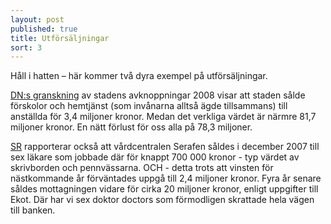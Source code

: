 ```yaml
---
layout: post
published: true
title: Utförsäljningar
sort: 3
---
```



Håll i hatten – här kommer två dyra exempel på utförsäljningar.

[DN:s granskning](http://www.dn.se/ekonomi/utforsaljningar-med-miljonrabatt/) av stadens avknoppningar 2008 visar att staden sålde förskolor och hemtjänst (som invånarna alltså ägde tillsammans) till anställda för 3,4 miljoner kronor. Medan det verkliga värdet är närmre 81,7 miljoner kronor. En nätt förlust för oss alla på 78,3 miljoner.

[SR](http://sverigesradio.se/sida/artikel.aspx?programid=83&artikel=5079798) rapporterar också att vårdcentralen Serafen såldes i december 2007 till sex läkare som jobbade där för knappt 700 000 kronor - typ värdet av skrivborden och pennvässarna. OCH - detta trots att vinsten för nästkommande år förväntades uppgå till 2,4 miljoner kronor. Fyra år senare såldes mottagningen vidare för cirka 20 miljoner kronor, enligt uppgifter till Ekot. Där har vi sex doktor doctors som förmodligen skrattade hela vägen till banken.